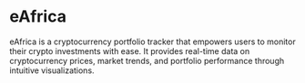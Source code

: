 # eAfrica
eAfrica is a cryptocurrency portfolio tracker that empowers users to monitor their crypto investments with ease. It provides real-time data on cryptocurrency prices, market trends, and portfolio performance through intuitive visualizations.
